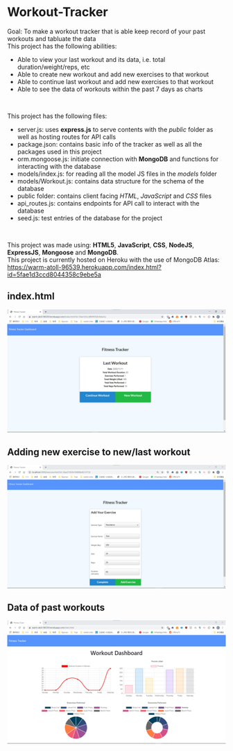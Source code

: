 # Workout-Tracker
Goal: To make a workout tracker that is able keep record of your past workouts and tabluate the data<br>
This project has the following abilities:
- Able to view your last workout and its data, i.e. total duration/weight/reps, etc
- Able to create new workout and add new exercises to that workout
- Able to continue last workout and add new exercises to that workout
- Able to see the data of workouts within the past 7 days as charts

<br>

This project has the following files:<br>
- server.js: uses **express.js** to serve contents with the *public* folder as well as hosting routes for API calls
- package.json: contains basic info of the tracker as well as all the packages used in this project
- orm.mongoose.js: initiate connection with **MongoDB** and functions for interacting with the database
- models/index.js: for reading all the model JS files in the *models* folder
- models/Workout.js: contains data structure for the schema of the database
- public folder: contains client facing *HTML*, *JavaScript* and *CSS* files
- api_routes.js: contains endpoints for API call to interact with the database
- seed.js: test entries of the database for the project

<br>

This project was made using: **HTML5**, **JavaScript**, **CSS**, **NodeJS**, **ExpressJS**, **Mongoose** and **MongoDB**.<br>
This project is currently hosted on Heroku with the use of MongoDB Atlas: https://warm-atoll-96539.herokuapp.com/index.html?id=5fae1d3ccd8044358c9ebe5a<br>

## index.html
<img src="./img/readme/index.jpg" alt="Front page showcase" style="margin-left: auto; margin-right: auto" />

## Adding new exercise to new/last workout
<img src="./img/readme/newWorkout.jpg" alt="Add workout page showcase" style="margin-left: auto; margin-right: auto" />

## Data of past workouts
<img src="./img/readme/stats.jpg" alt="Data page showcase" style="margin-left: auto; margin-right: auto" />